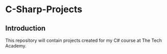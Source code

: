 # C-Sharp-Projects

## Introduction
This repository will contain projects created for my C# course at The Tech Academy.
